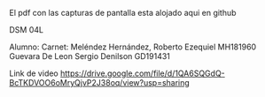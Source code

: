 El pdf con las capturas de pantalla esta alojado aqui en github

DSM 04L

Alumno: Carnet:
Meléndez Hernández, Roberto Ezequiel MH181960
Guevara De Leon Sergio Denilson GD191431


Link de video
https://drive.google.com/file/d/1QA6SQGdQ-BcTKDVOO6oMryQjvP2J38oq/view?usp=sharing 
